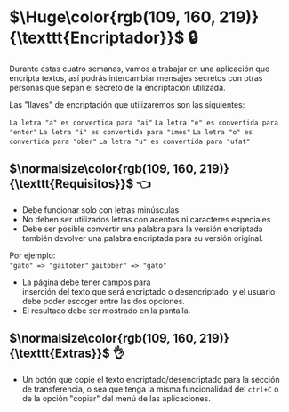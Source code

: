 # $\Huge\color{rgb(109, 160, 219)}{\texttt{Encriptador}}$ 🔒

Durante estas cuatro semanas, vamos a trabajar en una aplicación que encripta textos, así podrás intercambiar mensajes secretos con otras personas que sepan el secreto de la encriptación utilizada.

Las "llaves" de encriptación que utilizaremos son las siguientes:

`La letra "a" es convertida para "ai"`
`La letra "e" es convertida para "enter"`
`La letra "i" es convertida para "imes"`
`La letra "o" es convertida para "ober"`
`La letra "u" es convertida para "ufat"`

## $\normalsize\color{rgb(109, 160, 219)}{\texttt{Requisitos}}$ 👈

-   Debe funcionar solo con letras minúsculas
-   No deben ser utilizados letras con acentos ni caracteres especiales
-   Debe ser posible convertir una palabra para la versión encriptada también devolver una palabra encriptada para su versión original.

Por ejemplo:  
`"gato" => "gaitober"`
`gaitober" => "gato"`

-   La página debe tener campos para  
    inserción del texto que será encriptado o desencriptado, y el usuario debe poder escoger entre las dos opciones.
-   El resultado debe ser mostrado en la pantalla.

## $\normalsize\color{rgb(109, 160, 219)}{\texttt{Extras}}$ 👌

-   Un botón que copie el texto encriptado/desencriptado para la sección de transferencia, o sea que tenga la misma funcionalidad del `ctrl+C` o de la opción "copiar" del menú de las aplicaciones.
